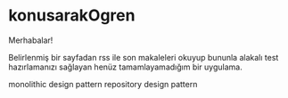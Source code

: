 # konusarakOgren

Merhabalar!

Belirlenmiş bir sayfadan rss ile son makaleleri okuyup bununla alakalı test hazırlamanızı sağlayan henüz tamamlayamadığım bir uygulama.

monolithic design pattern
repository design pattern
